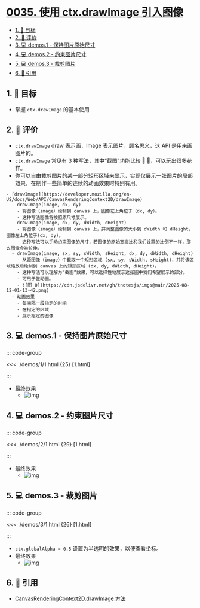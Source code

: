 # [0035. 使用 ctx.drawImage 引入图像](https://github.com/tnotesjs/TNotes.canvas/tree/main/notes/0035.%20%E4%BD%BF%E7%94%A8%20ctx.drawImage%20%E5%BC%95%E5%85%A5%E5%9B%BE%E5%83%8F)

<!-- region:toc -->

- [1. 🎯 目标](#1--目标)
- [2. 🫧 评价](#2--评价)
- [3. 💻 demos.1 - 保持图片原始尺寸](#3--demos1---保持图片原始尺寸)
- [4. 💻 demos.2 - 约束图片尺寸](#4--demos2---约束图片尺寸)
- [5. 💻 demos.3 - 裁剪图片](#5--demos3---裁剪图片)
- [6. 🔗 引用](#6--引用)

<!-- endregion:toc -->

## 1. 🎯 目标

- 掌握 `ctx.drawImage` 的基本使用

## 2. 🫧 评价

- `ctx.drawImage` draw 表示画，Image 表示图片，顾名思义，这 API 是用来画图片的。
- `ctx.drawImage` 常见有 3 种写法，其中“截图”功能比较 🐂 🍺，可以玩出很多花样。
- 你可以自由裁剪图片的某一部分矩形区域来显示，实现仅展示一张图片的局部效果，在制作一些简单的连续的动画效果时特别有用。

```markmap
- [drawImage](https://developer.mozilla.org/en-US/docs/Web/API/CanvasRenderingContext2D/drawImage)
  - drawImage(image, dx, dy)
    - 将图像（image）绘制到 canvas 上，图像左上角位于（dx, dy）。
    - 这种写法图像将按照原尺寸展示。
  - drawImage(image, dx, dy, dWidth, dHeight)
    - 将图像（image）绘制到 canvas 上，并调整图像的大小到 dWidth 和 dHeight，图像左上角位于(dx, dy)。
    - 这种写法可以手动约束图像的尺寸，若图像的原始宽高比和我们设置的比例不一样，那么图像会被拉伸。
  - drawImage(image, sx, sy, sWidth, sHeight, dx, dy, dWidth, dHeight)
    - 从源图像（image）中截取一个矩形区域 (sx, sy, sWidth, sHeight)，并将该区域缩放后绘制到 canvas 上的矩形区域 (dx, dy, dWidth, dHeight)。
    - 这种写法可以理解为“截图”效果，可以选择性地展示这张图中我们希望展示的部分。
    - 可用于做动画。
    - ![图 0](https://cdn.jsdelivr.net/gh/tnotesjs/imgs@main/2025-08-12-01-13-42.png)
  - 动画效果
    - 每间隔一段指定的时间
    - 在指定的区域
    - 展示指定的图像
```

## 3. 💻 demos.1 - 保持图片原始尺寸

::: code-group

<<< ./demos/1/1.html {25} [1.html]

:::

- 最终效果
  - ![img](https://cdn.jsdelivr.net/gh/tnotesjs/imgs@main/2024-10-04-11-47-57.png)

## 4. 💻 demos.2 - 约束图片尺寸

::: code-group

<<< ./demos/2/1.html {29} [1.html]

:::

- 最终效果
  - ![img](https://cdn.jsdelivr.net/gh/tnotesjs/imgs@main/2024-10-04-11-48-03.png)

## 5. 💻 demos.3 - 裁剪图片

::: code-group

<<< ./demos/3/1.html {26} [1.html]

:::

- `ctx.globalAlpha = 0.5` 设置为半透明的效果，以便查看坐标。
- 最终效果
  - ![img](https://cdn.jsdelivr.net/gh/tnotesjs/imgs@main/2024-10-04-11-48-10.png)

## 6. 🔗 引用

- [CanvasRenderingContext2D.drawImage 方法][1]

[1]: https://developer.mozilla.org/en-US/docs/Web/API/CanvasRenderingContext2D/**drawImage**

